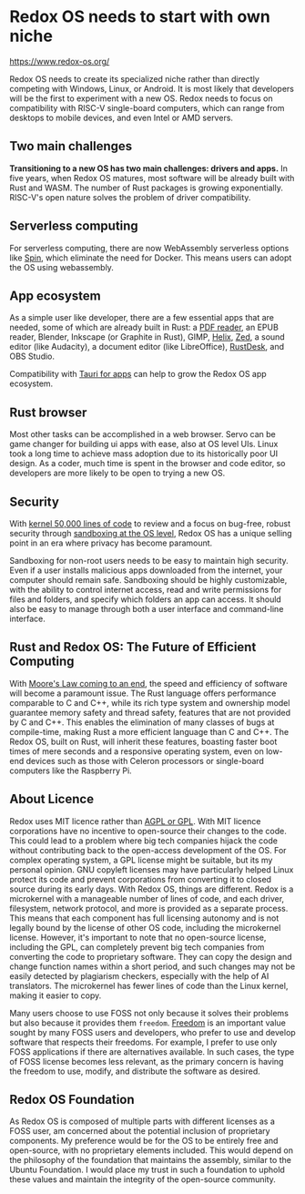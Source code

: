 # Redox OS needs to start with  own niche

<https://www.redox-os.org/>

Redox OS needs to create its specialized niche rather than directly competing with Windows, Linux, or Android. It is most likely that developers will be the first to experiment with a new OS. Redox needs to focus on compatibility with RISC-V single-board computers, which can range from desktops to mobile devices, and even Intel or AMD servers.

## Two main challenges
**Transitioning to a new OS has two main challenges: drivers and apps.** In five years, when Redox OS matures, most software will be already built with Rust and WASM. The number of Rust packages is growing exponentially. RISC-V's open nature solves the problem of driver compatibility.

## Serverless computing
For serverless computing, there are now WebAssembly serverless options like [Spin](https://github.com/fermyon/spin), which eliminate the need for Docker. This means users can adopt the OS using webassembly.

## App ecosystem
As a simple user like developer, there are a few essential apps that are needed, some of which are already built in Rust: a [PDF reader](https://github.com/pdf-rs/pdf), an EPUB reader, Blender, Inkscape (or Graphite in Rust), GIMP, [Helix](https://helix-editor.com/), [Zed](https://zed.dev/), a sound editor (like Audacity), a document editor (like LibreOffice), [RustDesk](https://github.com/rustdesk/rustdesk), and OBS Studio.

Compatibility with [Tauri for apps](https://tauri.app/) can help to grow the Redox OS app ecosystem.

## Rust browser
Most other tasks can be accomplished in a web browser. Servo can be game changer for building ui apps with ease, also at OS level UIs. Linux took a long time to achieve mass adoption due to its historically poor UI design. As a coder, much time is spent in the browser and code editor, so developers are more likely to be open to trying a new OS.


## Security

With [kernel 50,000 lines of code](https://doc.redox-os.org/book/ch01-05-how-redox-compares.html#the-kernel) to review and a focus on bug-free, robust security through [sandboxing at the OS level](https://doc.redox-os.org/book/ch04-10-security.html#sandbox), Redox OS has a unique selling point in an era where privacy has become paramount.

Sandboxing for non-root users needs to be easy to maintain high security. Even if a user installs malicious apps downloaded from the internet, your computer should remain safe. Sandboxing should be highly customizable, with the ability to control internet access, read and write permissions for files and folders, and specify which folders an app can access. It should also be easy to manage through both a user interface and command-line interface.

## Rust and Redox OS: The Future of Efficient Computing

With [Moore's Law coming to an end](https://iambrainstorming.github.io/chapters/computer/moore-law.html), the speed and efficiency of software will become a paramount issue. The Rust language offers performance comparable to C and C++, while its rich type system and ownership model guarantee memory safety and thread safety, features that are not provided by C and C++. This enables the elimination of many classes of bugs at compile-time, making Rust a more efficient language than C and C++. The Redox OS, built on Rust, will inherit these features, boasting faster boot times of mere seconds and a responsive operating system, even on low-end devices such as those with Celeron processors or single-board computers like the Raspberry Pi.

## About Licence

Redox uses MIT licence rather than [AGPL or GPL](https://iambrainstorming.github.io/chapters/programming/foss_philosophy.html#which-open-source-license-to-use). With MIT licence corporations have no incentive to open-source their changes to the code. This could lead to a problem where big tech companies hijack the code without contributing back to the open-access development of the OS. For complex operating system, a GPL license might be suitable, but its my personal opinion. GNU copyleft licenses may have particularly helped Linux protect its code and prevent corporations from converting it to closed source during its early days. With Redox OS, things are different. Redox is a microkernel with a manageable number of lines of code, and each driver, filesystem, network protocol, and more is provided as a separate process. This means that each component has full licensing autonomy and is not legally bound by the license of other OS code, including the microkernel license. However, it's important to note that no open-source license, including the GPL, can completely prevent big tech companies from converting the code to proprietary software. They can copy the design and change function names within a short period, and such changes may not be easily detected by plagiarism checkers, especially with the help of AI translators. The microkernel has fewer lines of code than the Linux kernel, making it easier to copy.

Many users choose to use FOSS not only because it solves their problems but also because it provides them `freedom`. [Freedom](https://iambrainstorming.github.io/chapters/programming/foss_philosophy.html) is an important value sought by many FOSS users and developers, who prefer to use and develop software that respects their freedoms. For example, I prefer to use only FOSS applications if there are alternatives available. In such cases, the type of FOSS license becomes less relevant, as the primary concern is having the freedom to use, modify, and distribute the software as desired.

## Redox OS Foundation

As Redox OS is composed of multiple parts with different licenses as a FOSS user, am concerned about the potential inclusion of proprietary components. My preference would be for the OS to be entirely free and open-source, with no proprietary elements included. This would depend on the philosophy of the foundation that maintains the assembly, similar to the Ubuntu Foundation. I would place my trust in such a foundation to uphold these values and maintain the integrity of the open-source community.
